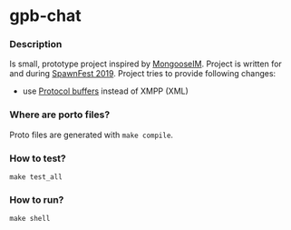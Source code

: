 # gpb-chat

### Description

Is small, prototype project inspired by [MongooseIM](https://github.com/esl/MongooseIM). Project is written for and during [SpawnFest 2019](https://spawnfest.github.io).
Project tries to provide following changes:
 - use [Protocol buffers](https://developers.google.com/protocol-buffers/) instead of XMPP (XML)

### Where are porto files?

Proto files are generated with `make compile`.

### How to test?

`make test_all`

### How to run?

`make shell`